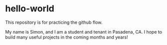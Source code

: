 # hello-world
This repository is for practicing the github flow.

My name is Simon, and I am a student and tenant in Pasadena, CA. I hope to build many useful projects in the coming months and years!
